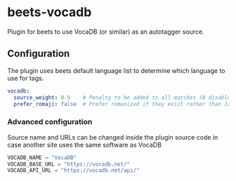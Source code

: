 # beets-vocadb

Plugin for beets to use VocaDB (or similar) as an autotagger source.

## Configuration

The plugin uses beets default language list to determine which language to use
for tags.

```yaml
vocadb:
  source_weight: 0.5    # Penalty to be added to all matches (0 disabled, 1 highest)
  prefer_romaji: false  # Prefer romanized if they exist rather than Japanese
```

### Advanced configuration

Source name and URLs can be changed inside the plugin source code in case
another site uses the same software as VocaDB

```python
VOCADB_NAME = "VocaDB"
VOCADB_BASE_URL = "https://vocadb.net/"
VOCADB_API_URL = "https://vocadb.net/api/"
```
